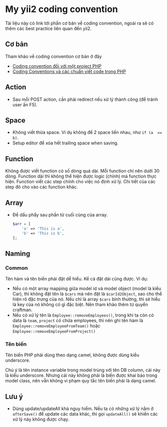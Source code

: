 # My yii2 coding convention

Tài liệu này có link tới phần cơ bản về coding convention, ngoài ra sẽ có thêm các best practice liên quan đến yii2.

## Cơ bản

Tham khảo về coding convention cơ bản ở đây
* [Coding convention đối với một project PHP](https://viblo.asia/p/coding-convention-doi-voi-mot-project-php-ORNZqNPrl0n)
* [Coding Conventions và các chuẩn viết code trong PHP](https://viblo.asia/p/coding-conventions-va-cac-chuan-viet-code-trong-php-naQZRbrGZvx)

## Action

* Sau mỗi POST action, cần phải redirect nếu xử lý thành công (để tránh user ấn F5).

## Space

* Không viết thừa space. Ví dụ không để 2 space liền nhau, như `if (a  == b)`.
* Setup editor để xóa hết trailing space when saving.

## Function

Không được viết function có số dòng quá dài. Mỗi function chỉ nên dưới 30 dòng.
Function dài thì không thể hiện được logic (chính) mà function thực hiện.
Function viết các step chính cho việc nó định xử lý. Chi tiết của các step đó cho vào các function khác.

## Array

* Để dấu phẩy sau phần tử cuối cùng của array.
  ```php
  $arr = [
      'a' => 'This is a',
      'b' => 'This is b',
  ];
  ```

## Naming

### Common

Tên hàm và tên biến phải đặt dễ hiểu. Kể cả đặt dài cũng được.
Ví dụ:
* Nếu có một array mapping giữa model id và model object (model là kiểu Car), thì không đặt tên là `$cars` mà nên đặt là `$carId2Object`, sao cho thể hiện rõ đặc trưng của nó. Nếu chỉ là array `$cars` bình thường, thì sẽ hiểu là key của nó không có gì đặc biệt. Nên tham khảo thêm từ quyển craftman.
* Nếu có xử lý tên là `Employee::removeEmployees()`, trong khi ta còn có data là `team`, `project` có chứa employees, thì nên ghi tên hàm là `Employee::removeEmployeeFromTeam()` hoặc `Employee::removeEmployeeFromProject()`

### Tên biến

Tên biến PHP phải dùng theo dạng camel, không được dùng kiểu underscore.

Chú ý là tên instance variable trong model trùng với tên DB column, cái này là kiểu underscore.
Nhưng cái này không phải là biến được khai báo trong model class, nên vẫn không vi phạm quy tắc tên biến phải là dạng camel.

## Lưu ý

* Dùng update/updateAll khá nguy hiểm. Nếu ta có những xử lý nằm ở `afterSave()` để update các data khác, thì gọi `updateAll()` sẽ khiến các xử lý này không được chạy.